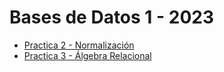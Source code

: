 # Bases de Datos 1 - 2023

- [Practica 2 - Normalización](https://github.com/bautimercado/BBDD-1-2023/blob/main/Practicas/Practica%202.md)
- [Practica 3 - Álgebra Relacional]((https://github.com/bautimercado/BBDD-1-2023/blob/main/Practicas/Practica%203.md))